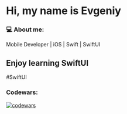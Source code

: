 <h1 align="left">Hi, my name is Evgeniy</h1>
<h3 align="left">💻 About me:</h3>

Mobile Developer | iOS | Swift | SwiftUI

## Enjoy learning SwiftUI

#SwiftUI

<h3 align="left">Codewars:</h3>


[![codewars](https://www.codewars.com/users/EKukarskiy/badges/large)](https://www.codewars.com/EKukarskiy/username)

